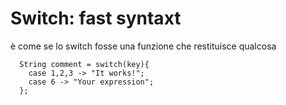 # Switch: fast syntaxt

è come se lo switch fosse una funzione che restituisce qualcosa

```
  String comment = switch(key){
    case 1,2,3 -> "It works!";
    case 6 -> "Your expression";
  };
```
